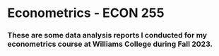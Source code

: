 # Econometrics - ECON 255

### These are some data analysis reports I conducted for my econometrics course at Williams College during Fall 2023.
